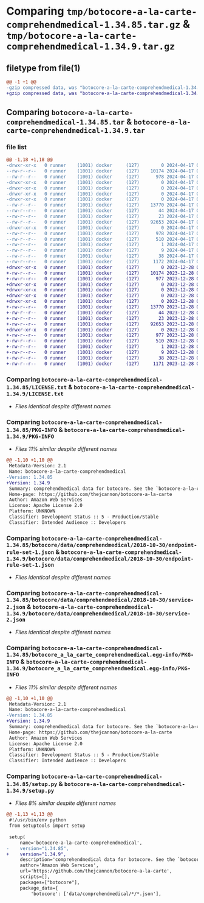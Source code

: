 # Comparing `tmp/botocore-a-la-carte-comprehendmedical-1.34.85.tar.gz` & `tmp/botocore-a-la-carte-comprehendmedical-1.34.9.tar.gz`

## filetype from file(1)

```diff
@@ -1 +1 @@
-gzip compressed data, was "botocore-a-la-carte-comprehendmedical-1.34.85.tar", last modified: Wed Apr 17 01:00:50 2024, max compression
+gzip compressed data, was "botocore-a-la-carte-comprehendmedical-1.34.9.tar", last modified: Thu Dec 28 01:06:36 2023, max compression
```

## Comparing `botocore-a-la-carte-comprehendmedical-1.34.85.tar` & `botocore-a-la-carte-comprehendmedical-1.34.9.tar`

### file list

```diff
@@ -1,18 +1,18 @@
-drwxr-xr-x   0 runner    (1001) docker     (127)        0 2024-04-17 01:00:50.255576 botocore-a-la-carte-comprehendmedical-1.34.85/
--rw-r--r--   0 runner    (1001) docker     (127)    10174 2024-04-17 01:00:50.000000 botocore-a-la-carte-comprehendmedical-1.34.85/LICENSE.txt
--rw-r--r--   0 runner    (1001) docker     (127)      978 2024-04-17 01:00:50.255576 botocore-a-la-carte-comprehendmedical-1.34.85/PKG-INFO
-drwxr-xr-x   0 runner    (1001) docker     (127)        0 2024-04-17 01:00:50.251576 botocore-a-la-carte-comprehendmedical-1.34.85/botocore/
-drwxr-xr-x   0 runner    (1001) docker     (127)        0 2024-04-17 01:00:50.251576 botocore-a-la-carte-comprehendmedical-1.34.85/botocore/data/
-drwxr-xr-x   0 runner    (1001) docker     (127)        0 2024-04-17 01:00:50.251576 botocore-a-la-carte-comprehendmedical-1.34.85/botocore/data/comprehendmedical/
-drwxr-xr-x   0 runner    (1001) docker     (127)        0 2024-04-17 01:00:50.251576 botocore-a-la-carte-comprehendmedical-1.34.85/botocore/data/comprehendmedical/2018-10-30/
--rw-r--r--   0 runner    (1001) docker     (127)    13770 2024-04-17 01:00:41.000000 botocore-a-la-carte-comprehendmedical-1.34.85/botocore/data/comprehendmedical/2018-10-30/endpoint-rule-set-1.json
--rw-r--r--   0 runner    (1001) docker     (127)       44 2024-04-17 01:00:41.000000 botocore-a-la-carte-comprehendmedical-1.34.85/botocore/data/comprehendmedical/2018-10-30/examples-1.json
--rw-r--r--   0 runner    (1001) docker     (127)       23 2024-04-17 01:00:41.000000 botocore-a-la-carte-comprehendmedical-1.34.85/botocore/data/comprehendmedical/2018-10-30/paginators-1.json
--rw-r--r--   0 runner    (1001) docker     (127)    92653 2024-04-17 01:00:41.000000 botocore-a-la-carte-comprehendmedical-1.34.85/botocore/data/comprehendmedical/2018-10-30/service-2.json
-drwxr-xr-x   0 runner    (1001) docker     (127)        0 2024-04-17 01:00:50.255576 botocore-a-la-carte-comprehendmedical-1.34.85/botocore_a_la_carte_comprehendmedical.egg-info/
--rw-r--r--   0 runner    (1001) docker     (127)      978 2024-04-17 01:00:50.000000 botocore-a-la-carte-comprehendmedical-1.34.85/botocore_a_la_carte_comprehendmedical.egg-info/PKG-INFO
--rw-r--r--   0 runner    (1001) docker     (127)      510 2024-04-17 01:00:50.000000 botocore-a-la-carte-comprehendmedical-1.34.85/botocore_a_la_carte_comprehendmedical.egg-info/SOURCES.txt
--rw-r--r--   0 runner    (1001) docker     (127)        1 2024-04-17 01:00:50.000000 botocore-a-la-carte-comprehendmedical-1.34.85/botocore_a_la_carte_comprehendmedical.egg-info/dependency_links.txt
--rw-r--r--   0 runner    (1001) docker     (127)        9 2024-04-17 01:00:50.000000 botocore-a-la-carte-comprehendmedical-1.34.85/botocore_a_la_carte_comprehendmedical.egg-info/top_level.txt
--rw-r--r--   0 runner    (1001) docker     (127)       38 2024-04-17 01:00:50.255576 botocore-a-la-carte-comprehendmedical-1.34.85/setup.cfg
--rw-r--r--   0 runner    (1001) docker     (127)     1172 2024-04-17 01:00:50.000000 botocore-a-la-carte-comprehendmedical-1.34.85/setup.py
+drwxr-xr-x   0 runner    (1001) docker     (127)        0 2023-12-28 01:06:36.522239 botocore-a-la-carte-comprehendmedical-1.34.9/
+-rw-r--r--   0 runner    (1001) docker     (127)    10174 2023-12-28 01:06:36.000000 botocore-a-la-carte-comprehendmedical-1.34.9/LICENSE.txt
+-rw-r--r--   0 runner    (1001) docker     (127)      977 2023-12-28 01:06:36.518239 botocore-a-la-carte-comprehendmedical-1.34.9/PKG-INFO
+drwxr-xr-x   0 runner    (1001) docker     (127)        0 2023-12-28 01:06:36.518239 botocore-a-la-carte-comprehendmedical-1.34.9/botocore/
+drwxr-xr-x   0 runner    (1001) docker     (127)        0 2023-12-28 01:06:36.518239 botocore-a-la-carte-comprehendmedical-1.34.9/botocore/data/
+drwxr-xr-x   0 runner    (1001) docker     (127)        0 2023-12-28 01:06:36.518239 botocore-a-la-carte-comprehendmedical-1.34.9/botocore/data/comprehendmedical/
+drwxr-xr-x   0 runner    (1001) docker     (127)        0 2023-12-28 01:06:36.518239 botocore-a-la-carte-comprehendmedical-1.34.9/botocore/data/comprehendmedical/2018-10-30/
+-rw-r--r--   0 runner    (1001) docker     (127)    13770 2023-12-28 01:06:26.000000 botocore-a-la-carte-comprehendmedical-1.34.9/botocore/data/comprehendmedical/2018-10-30/endpoint-rule-set-1.json
+-rw-r--r--   0 runner    (1001) docker     (127)       44 2023-12-28 01:06:26.000000 botocore-a-la-carte-comprehendmedical-1.34.9/botocore/data/comprehendmedical/2018-10-30/examples-1.json
+-rw-r--r--   0 runner    (1001) docker     (127)       23 2023-12-28 01:06:26.000000 botocore-a-la-carte-comprehendmedical-1.34.9/botocore/data/comprehendmedical/2018-10-30/paginators-1.json
+-rw-r--r--   0 runner    (1001) docker     (127)    92653 2023-12-28 01:06:26.000000 botocore-a-la-carte-comprehendmedical-1.34.9/botocore/data/comprehendmedical/2018-10-30/service-2.json
+drwxr-xr-x   0 runner    (1001) docker     (127)        0 2023-12-28 01:06:36.518239 botocore-a-la-carte-comprehendmedical-1.34.9/botocore_a_la_carte_comprehendmedical.egg-info/
+-rw-r--r--   0 runner    (1001) docker     (127)      977 2023-12-28 01:06:36.000000 botocore-a-la-carte-comprehendmedical-1.34.9/botocore_a_la_carte_comprehendmedical.egg-info/PKG-INFO
+-rw-r--r--   0 runner    (1001) docker     (127)      510 2023-12-28 01:06:36.000000 botocore-a-la-carte-comprehendmedical-1.34.9/botocore_a_la_carte_comprehendmedical.egg-info/SOURCES.txt
+-rw-r--r--   0 runner    (1001) docker     (127)        1 2023-12-28 01:06:36.000000 botocore-a-la-carte-comprehendmedical-1.34.9/botocore_a_la_carte_comprehendmedical.egg-info/dependency_links.txt
+-rw-r--r--   0 runner    (1001) docker     (127)        9 2023-12-28 01:06:36.000000 botocore-a-la-carte-comprehendmedical-1.34.9/botocore_a_la_carte_comprehendmedical.egg-info/top_level.txt
+-rw-r--r--   0 runner    (1001) docker     (127)       38 2023-12-28 01:06:36.522239 botocore-a-la-carte-comprehendmedical-1.34.9/setup.cfg
+-rw-r--r--   0 runner    (1001) docker     (127)     1171 2023-12-28 01:06:36.000000 botocore-a-la-carte-comprehendmedical-1.34.9/setup.py
```

### Comparing `botocore-a-la-carte-comprehendmedical-1.34.85/LICENSE.txt` & `botocore-a-la-carte-comprehendmedical-1.34.9/LICENSE.txt`

 * *Files identical despite different names*

### Comparing `botocore-a-la-carte-comprehendmedical-1.34.85/PKG-INFO` & `botocore-a-la-carte-comprehendmedical-1.34.9/PKG-INFO`

 * *Files 11% similar despite different names*

```diff
@@ -1,10 +1,10 @@
 Metadata-Version: 2.1
 Name: botocore-a-la-carte-comprehendmedical
-Version: 1.34.85
+Version: 1.34.9
 Summary: comprehendmedical data for botocore. See the `botocore-a-la-carte` package for more info.
 Home-page: https://github.com/thejcannon/botocore-a-la-carte
 Author: Amazon Web Services
 License: Apache License 2.0
 Platform: UNKNOWN
 Classifier: Development Status :: 5 - Production/Stable
 Classifier: Intended Audience :: Developers
```

### Comparing `botocore-a-la-carte-comprehendmedical-1.34.85/botocore/data/comprehendmedical/2018-10-30/endpoint-rule-set-1.json` & `botocore-a-la-carte-comprehendmedical-1.34.9/botocore/data/comprehendmedical/2018-10-30/endpoint-rule-set-1.json`

 * *Files identical despite different names*

### Comparing `botocore-a-la-carte-comprehendmedical-1.34.85/botocore/data/comprehendmedical/2018-10-30/service-2.json` & `botocore-a-la-carte-comprehendmedical-1.34.9/botocore/data/comprehendmedical/2018-10-30/service-2.json`

 * *Files identical despite different names*

### Comparing `botocore-a-la-carte-comprehendmedical-1.34.85/botocore_a_la_carte_comprehendmedical.egg-info/PKG-INFO` & `botocore-a-la-carte-comprehendmedical-1.34.9/botocore_a_la_carte_comprehendmedical.egg-info/PKG-INFO`

 * *Files 11% similar despite different names*

```diff
@@ -1,10 +1,10 @@
 Metadata-Version: 2.1
 Name: botocore-a-la-carte-comprehendmedical
-Version: 1.34.85
+Version: 1.34.9
 Summary: comprehendmedical data for botocore. See the `botocore-a-la-carte` package for more info.
 Home-page: https://github.com/thejcannon/botocore-a-la-carte
 Author: Amazon Web Services
 License: Apache License 2.0
 Platform: UNKNOWN
 Classifier: Development Status :: 5 - Production/Stable
 Classifier: Intended Audience :: Developers
```

### Comparing `botocore-a-la-carte-comprehendmedical-1.34.85/setup.py` & `botocore-a-la-carte-comprehendmedical-1.34.9/setup.py`

 * *Files 8% similar despite different names*

```diff
@@ -1,13 +1,13 @@
 #!/usr/bin/env python
 from setuptools import setup
 
 setup(
     name='botocore-a-la-carte-comprehendmedical',
-    version="1.34.85",
+    version="1.34.9",
     description='comprehendmedical data for botocore. See the `botocore-a-la-carte` package for more info.',
     author='Amazon Web Services',
     url='https://github.com/thejcannon/botocore-a-la-carte',
     scripts=[],
     packages=["botocore"],
     package_data={
         'botocore': ['data/comprehendmedical/*/*.json'],
```

